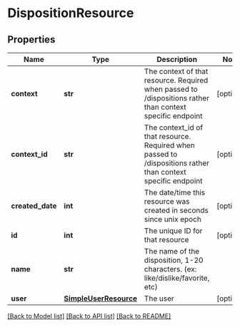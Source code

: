 # DispositionResource

## Properties
Name | Type | Description | Notes
------------ | ------------- | ------------- | -------------
**context** | **str** | The context of that resource. Required when passed to /dispositions rather than context specific endpoint | [optional] 
**context_id** | **str** | The context_id of that resource. Required when passed to /dispositions rather than context specific endpoint | [optional] 
**created_date** | **int** | The date/time this resource was created in seconds since unix epoch | [optional] 
**id** | **int** | The unique ID for that resource | [optional] 
**name** | **str** | The name of the disposition, 1-20 characters. (ex: like/dislike/favorite, etc) | 
**user** | [**SimpleUserResource**](SimpleUserResource.md) | The user | [optional] 

[[Back to Model list]](../README.md#documentation-for-models) [[Back to API list]](../README.md#documentation-for-api-endpoints) [[Back to README]](../README.md)



